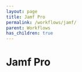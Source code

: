```yaml
---
layout: page
title: Jamf Pro
permalink: /workflows/jamf/
parent: Workflows
has_children: true
---
```


# Jamf Pro
